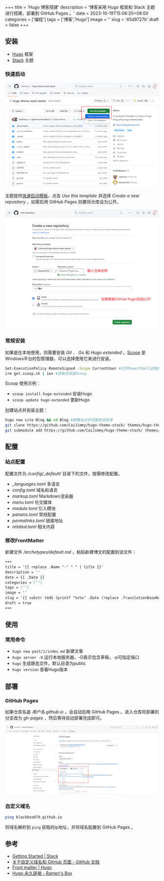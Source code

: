 +++
title = 'Hugo 博客搭建'
description = '博客采用 Hugo 框架和 Stack 主题进行搭建，部署到 GitHub Pages 。'
date = 2023-10-19T15:06:20+08:00
categories = ['编程']
tags = ['博客','Hugo']
image = ''
slug = '45d9727b'
draft = false
+++

## 安装

- [Hugo](https://gohugo.io/) 框架
- [Stack](https://github.com/CaiJimmy/hugo-theme-stack) 主题

### 快速启动

![使用模板](use-template.png)

主题提供[快速启动模板](https://github.com/CaiJimmy/hugo-theme-stack-starter)，点击 *Use this template* 并选择 *Create a new repository* ，如需启用 GitHub Pages 则要将仓库设为公开。

![创建仓库](create-repository.png)

### 常规安装

如果是在本地使用，则需要安装 *Git* 、 *Go* 和 *Hugo extended*  。[Scoop](https://scoop.sh/) 是Windows平台的包管理器，可以选择使用它来进行安装。

```bash
Set-ExecutionPolicy RemoteSigned -Scope CurrentUser #打开PowerShell远程权限
irm get.scoop.sh | iex #获取并安装Scoop
```

Scoop 使用示例：

- `scoop install hugo-extended` 安装Hugo
- `scoop update hugo-extended` 更新Hugo

创建站点并安装主题：

```bash
hugo new site Blog && cd Blog #新建站点并切换到该目录
git clone https://github.com/CaiJimmy/hugo-theme-stack/ themes/hugo-theme-stack #将主题下载到本地
git submodule add https://github.com/CaiJimmy/hugo-theme-stack/ themes/hugo-theme-stack #设置主题为Git子模块
```

## 配置

### 站点配置

配置文件为 */config/_default/* 目录下的文件，按需修改配置。

- *_languages.toml* 多语言
- *config.toml* 域名和语言
- *markup.toml* Markdown渲染器
- *menu.toml* 社交媒体
- *module.toml* 引入模块
- *params.toml* 常规配置
- *permalinks.toml* 链接地址
- *related.toml* 相关内容

### 修改FrontMatter

新建文件 */archetypes/default.md* ，粘贴新建博文的配置到该文件：    

```md
+++
title = '{{ replace .Name "-" " " | title }}'
description = ''
date = {{ .Date }}
categories = ['']
tags = ['']
image = ''
slug = '{{ substr (md5 (printf "%s%s" .Date (replace .TranslationBaseName "-" " " | title))) 4 8 }}'
draft = true
+++

```

## 使用

### 常用命令

- `hugo new post/1/index.md` 新建文章
- `hugo server -D` 运行本地服务器，-D表示包含草稿，-p可指定端口
- `hugo` 生成静态文件，默认目录为public
- `hugo version` 查看Hugo版本

## 部署

### GitHub Pages

如果仓库名是 *用户名.github.io* ，会自动启用 GitHub Pages 。进入仓库将部署的分支改为 *gh-pages* ，然后等待自动部署完成即可。

![修改分支](change-branch.png)

### 自定义域名

```bash
ping blackbox079.github.io
```

将域名解析到 `ping` 获取的ip地址，并将域名配置到 GitHub Pages 。

## 参考

- [Getting Started | Stack](https://stack.jimmycai.com/guide/getting-started)
- [关于自定义域名和 GitHub 页面 - GitHub 文档](https://docs.github.com/zh/pages/configuring-a-custom-domain-for-your-github-pages-site/about-custom-domains-and-github-pages)
- [Front matter | Hugo](https://gohugo.io/content-management/front-matter/)
- [Hugo 永久链接 - Ramen's Box](https://blog.lxdlam.com/post/9cc3283b/)
